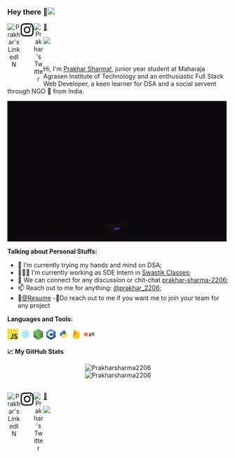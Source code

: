 <!--### Hi there 👋-->

<!--
**Prakharsharma2206/Prakharsharma2206** is a ✨ _special_ ✨ repository because its `README.md` (this file) appears on your GitHub profile.

Here are some ideas to get you started:

- 🔭 I’m currently working on ...
- 🌱 I’m currently learning ...
- 👯 I’m looking to collaborate on ...
- 🤔 I’m looking for help with ...
- 💬 Ask me about ...
- 📫 How to reach me: ...
- 😄 Pronouns: ...
- ⚡ Fun fact: ...
-->
### Hey there 👋<img src="https://media.giphy.com/media/hvRJCLFzcasrR4ia7z/giphy.gif" width="40px">

<a align="center" href="https://www.linkedin.com/in/prakhar-sharma-2206/">
  <img align="left" alt="Prakhar's LinkedIN" width="30px" src="https://raw.githubusercontent.com/peterthehan/peterthehan/master/assets/linkedin.svg" />
</a>

<a align="center" href="https://www.instagram.com/prakhar_2206/">
  <img align="left" alt="Prakhar's Instagram" width="30px" src="https://raw.githubusercontent.com/zenPidgin/instagram_svg/8330bc7954493d18badc36dd73b4958130edb0a0/instagram.svg" />
</a>

<a align="center" href="https://twitter.com/prakhar05471119">
  <img align="left" alt="Prakhar's Twitter" width="22px" src="http://farm6.static.flickr.com/5136/5421259125_ea06d67675_o.png" />
</a>

<a align="center" href="mailto: prakharsharma22@gmail.com">
<!--   <img align="left" alt="Prakhar's Mail" width="22px" src="https://iconhelper.cn/svg/brands/gmail.svg" /> -->
  📧
</a>

![](https://visitor-badge.glitch.me/badge?page_id=Prakharsharma2206.Prakharsharma2206)

<br />

Hi, I'm [Prakhar Sharma!](https://prakharsharma2206.github.io/Resume), junior year student at Maharaja Agrasen Institute of Technology and an enthusiastic Full Stack Web Developer, a keen learner for DSA and a social servent through NGO 🚀 from India.

  <img align="center" alt="GIF" src="https://github.com/Prakharsharma2206/Prakharsharma2206/blob/main/assets/Code.gif?raw=true" width="500" height="320" />
  
**Talking about Personal Stuffs:**

- 🌱 I’m currently trying my hands and mind on DSA;
- 👨🏽‍💻 I’m currently working as SDE Intern in [Swastik Classes](https://www.swastikclasses.com);
- 💬 We can connect for any discussion or chit-chat [prakhar-sharma-2206](https://www.linkedin.com/in/prakhar-sharma-2206/);
- 📫 Reach out to me for anything: [@prakhar_2206](https://www.instagram.com/prakhar_2206/);
- 📝[@Resume](https://prakharsharma2206.github.io/Resume/assets/Download/Resume_Download_Prakhar_Sharma.pdf)
-🔗Do reach out to me if you want me to join your team for any project

**Languages and Tools:**  

<code><img height="25" src="https://raw.githubusercontent.com/github/explore/80688e429a7d4ef2fca1e82350fe8e3517d3494d/topics/javascript/javascript.png"></code>
<code><img height="25" src="https://raw.githubusercontent.com/github/explore/80688e429a7d4ef2fca1e82350fe8e3517d3494d/topics/react/react.png"></code>
<code><img height="25" src="https://raw.githubusercontent.com/github/explore/80688e429a7d4ef2fca1e82350fe8e3517d3494d/topics/nodejs/nodejs.png"></code>
<code><img height="25" src="https://raw.githubusercontent.com/github/explore/80688e429a7d4ef2fca1e82350fe8e3517d3494d/topics/cpp/cpp.png"></code>
<code><img height="25" src="https://raw.githubusercontent.com/github/explore/80688e429a7d4ef2fca1e82350fe8e3517d3494d/topics/python/python.png"></code>
<code><img height="25" src="https://raw.githubusercontent.com/github/explore/80688e429a7d4ef2fca1e82350fe8e3517d3494d/topics/firebase/firebase.png"></code>
<code><img height="25" src="https://raw.githubusercontent.com/github/explore/80688e429a7d4ef2fca1e82350fe8e3517d3494d/topics/git/git.png"></code>


**📈 My GitHub Stats**


<p align="center"> <img src="https://github-readme-stats.vercel.app/api?username=Prakharsharma2206&show_icons=true&theme=gotham" alt="Prakharsharma2206" />  <br><img src="https://github-readme-stats.vercel.app/api/top-langs/?username=Prakharsharma2206&layout=compact&show_icons=true&theme=gotham" alt="Prakharsharma2206" /></p>
<br>

<a align="center" href="https://www.linkedin.com/in/prakhar-sharma-2206/">
  <img align="left" alt="Prakhar's LinkedIN" width="30px" src="https://raw.githubusercontent.com/peterthehan/peterthehan/master/assets/linkedin.svg" />
</a>

<a align="center" href="https://www.instagram.com/prakhar_2206/">
  <img align="left" alt="Prakhar's Instagram" width="30px" src="https://raw.githubusercontent.com/zenPidgin/instagram_svg/8330bc7954493d18badc36dd73b4958130edb0a0/instagram.svg" />
</a>

<a align="center" href="https://twitter.com/prakhar05471119">
  <img align="left" alt="Prakhar's Twitter" width="22px" src="http://farm6.static.flickr.com/5136/5421259125_ea06d67675_o.png" />
</a>

<a align="center" href="mailto: prakharsharma22@gmail.com">
<!--   <img align="left" alt="Prakhar's Mail" width="22px" src="https://iconhelper.cn/svg/brands/gmail.svg" /> -->
  📧
</a>

![](https://visitor-badge.glitch.me/badge?page_id=Prakharsharma2206.Prakharsharma2206)


